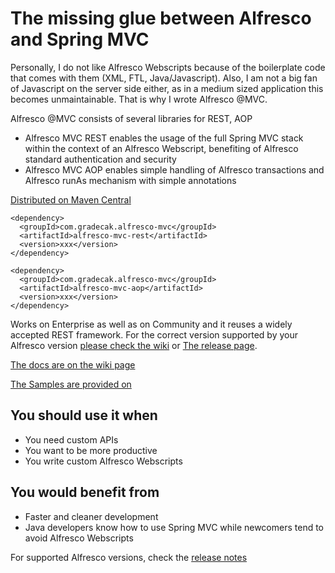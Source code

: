 The missing glue between Alfresco and Spring MVC
===
Personally, I do not like Alfresco Webscripts because of the boilerplate code that comes with them (XML, FTL, Java/Javascript). Also, I am not a big fan of Javascript on the server side either, as in a medium sized application this becomes unmaintainable. That is why I wrote Alfresco @MVC.

Alfresco @MVC consists of several libraries for REST, AOP
- Alfresco MVC REST enables the usage of the full Spring MVC stack within the context of an Alfresco Webscript, benefiting of Alfresco standard authentication and security
- Alfresco MVC AOP enables simple handling of Alfresco transactions and Alfresco runAs mechanism with simple annotations

[Distributed on Maven Central](https://search.maven.org/search?q=g:com.gradecak.alfresco-mvc)

```
<dependency>
  <groupId>com.gradecak.alfresco-mvc</groupId>
  <artifactId>alfresco-mvc-rest</artifactId>
  <version>xxx</version>
</dependency>

<dependency>
  <groupId>com.gradecak.alfresco-mvc</groupId>
  <artifactId>alfresco-mvc-aop</artifactId>
  <version>xxx</version>
</dependency>
```

Works on Enterprise as well as on Community and it reuses a widely accepted REST framework. 
For the correct version supported by your Alfresco version [please check the wiki](https://github.com/dgradecak/alfresco-mvc/wiki) or 
[The release page](https://github.com/dgradecak/alfresco-mvc/releases).

[The docs are on the wiki page](https://github.com/dgradecak/alfresco-mvc/wiki)

[The Samples are provided on](https://github.com/dgradecak/alfresco-mvc-sample)

You should use it when
-
- You need custom APIs
- You want to be more productive
- You write custom Alfresco Webscripts

You would benefit from
-
- Faster and cleaner development
- Java developers know how to use Spring MVC while newcomers tend to avoid Alfresco Webscripts


For supported Alfresco versions, check the [release notes](https://github.com/dgradecak/alfresco-mvc/releases)

